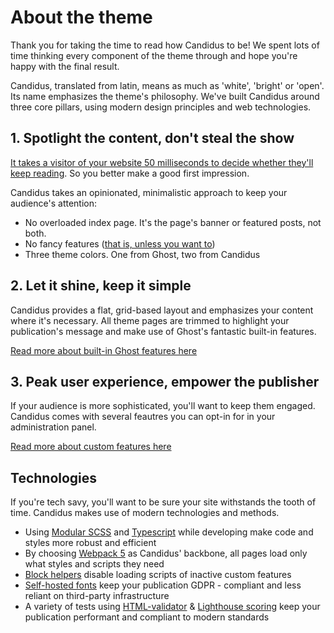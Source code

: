 # About the theme

Thank you for taking the time to read how Candidus to be! We spent lots of time thinking every component of the theme through and hope you're happy with the final result.

Candidus, translated from latin, means as much as 'white', 'bright' or 'open'. Its name emphasizes the theme's philosophy. We've built Candidus around three core pillars, using modern design principles and web technologies.

## 1. Spotlight the content, don't steal the show

[It takes a visitor of your website 50 milliseconds to decide whether they'll keep reading](https://cxl.com/blog/first-impressions-matter-the-importance-of-great-visual-design/#:~:text=People%20make%20snap%20judgments.,they'll%20stay%20or%20leave.). So you better make a good first impression.

Candidus takes an opinionated, minimalistic approach to keep your audience's attention:

- No overloaded index page. It's the page's banner or featured posts, not both.
- No fancy features ([that is, unless you want to](#3-maximize-user-experience-empower-the-publisher))
- Three theme colors. One from Ghost, two from Candidus

## 2. Let it shine, keep it simple

Candidus provides a flat, grid-based layout and emphasizes your content where it's necessary. All theme pages are trimmed to highlight your publication's message and make use of Ghost's fantastic built-in features.

[Read more about built-in Ghost features here](../customization/index.md)

## 3. Peak user experience, empower the publisher

If your audience is more sophisticated, you'll want to keep them engaged. Candidus comes with several feautres you can opt-in for in your administration panel.

[Read more about custom features here](../customization/index.md)

## Technologies

If you're tech savy, you'll want to be sure your site withstands the tooth of time. Candidus makes use of modern technologies and methods.

- Using [Modular SCSS](http://smacss.com/) and [Typescript](https://www.typescriptlang.org/) while developing make code and styles more robust and efficient
- By choosing [Webpack 5](https://webpack.js.org/concepts/why-webpack/) as Candidus' backbone, all pages load only what styles and scripts they need
- [Block helpers](https://handlebarsjs.com/guide/block-helpers.html) disable loading scripts of inactive custom features
- [Self-hosted fonts](https://blog.q-bit.me/how-to-self-host-google-fonts-part-one/) keep your publication GDPR - compliant and less reliant on third-party infrastructure
- A variety of tests using [HTML-validator](https://validator.w3.org/) & [Lighthouse scoring](https://pagespeed.web.dev/) keep your publication performant and compliant to modern standards
